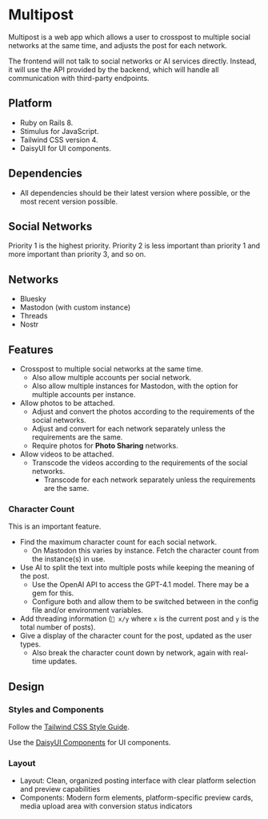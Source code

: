 # Multipost

Multipost is a web app which allows a user to crosspost to multiple social networks at the same time, and adjusts the post for each network.

The frontend will not talk to social networks or AI services directly. Instead, it will use the API provided by the backend, which will handle all communication with third-party endpoints.

## Platform

- Ruby on Rails 8.
- Stimulus for JavaScript.
- Tailwind CSS version 4.
- DaisyUI for UI components.

## Dependencies

- All dependencies should be their latest version where possible, or the most recent version possible.

## Social Networks

Priority 1 is the highest priority. Priority 2 is less important than priority 1 and more important than priority 3, and so on.

## Networks

- Bluesky
- Mastodon (with custom instance)
- Threads
- Nostr

## Features

- Crosspost to multiple social networks at the same time.
  - Also allow multiple accounts per social network.
  - Also allow multiple instances for Mastodon, with the option for multiple accounts per instance.
- Allow photos to be attached.
  - Adjust and convert the photos according to the requirements of the social networks.
  - Adjust and convert for each network separately unless the requirements are the same.
  - Require photos for **Photo Sharing** networks.
- Allow videos to be attached.
  - Transcode the videos according to the requirements of the social networks.
    - Transcode for each network separately unless the requirements are the same.

### Character Count

This is an important feature.

- Find the maximum character count for each social network.
  - On Mastodon this varies by instance. Fetch the character count from the instance(s) in use.
- Use AI to split the text into multiple posts while keeping the meaning of the post.
  - Use the OpenAI API to access the GPT-4.1 model. There may be a gem for this.
  - Configure both and allow them to be switched between in the config file and/or environment variables.
- Add threading information (`🧵 x/y` where `x` is the current post and `y` is the total number of posts).
- Give a display of the character count for the post, updated as the user types.
  - Also break the character count down by network, again with real-time updates.

## Design

### Styles and Components

Follow the [Tailwind CSS Style Guide](https://tailwindcss.com/docs/content-configuration).

Use the [DaisyUI Components](https://daisyui.com/components/) for UI components.

### Layout

- Layout: Clean, organized posting interface with clear platform selection and preview capabilities
- Components: Modern form elements, platform-specific preview cards, media upload area with conversion status indicators
